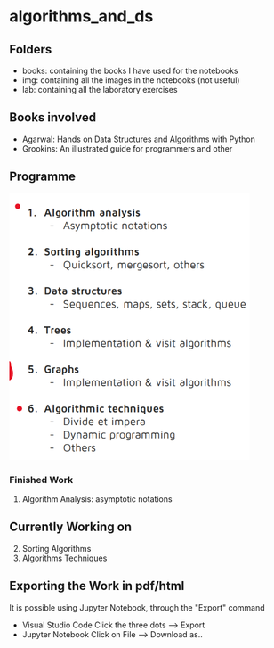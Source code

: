 # algorithms_and_ds

## Folders
- books: containing the books I have used for the notebooks
- img: containing all the images in the notebooks (not useful)
- lab: containing all the laboratory exercises

## Books involved
- Agarwal: Hands on Data Structures and Algorithms with Python
- Grookins: An illustrated guide for programmers and other

## Programme
![Alt text](/img/image.png)

### Finished Work
1. Algorithm Analysis: asymptotic notations

## Currently Working on
2. Sorting Algorithms
6. Algorithms Techniques

## Exporting the Work in pdf/html
It is possible using Jupyter Notebook, through the "Export" command

- Visual Studio Code
Click the three dots --> Export
- Jupyter Notebook
Click on File --> Download as..